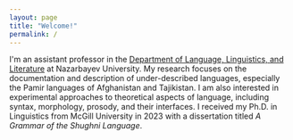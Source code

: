 ```yaml
---
layout: page
title: "Welcome!"
permalink: /
---
```

I'm an assistant professor in the [Department of Language, Linguistics, and Literature](http://ssh.nu.edu.kz/lll_about) at Nazarbayev University.  My research focuses on the documentation and description of under-described languages, especially the Pamir languages of Afghanistan and Tajikistan.  I am also interested in experimental approaches to theoretical aspects of language, including syntax, morphology, prosody, and their interfaces.  I received my Ph.D. in Linguistics from McGill University in 2023 with a dissertation titled _A Grammar of the Shughni Language_.
